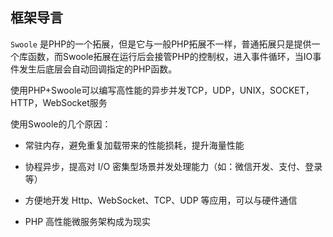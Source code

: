 ## 框架导言

`Swoole` 是PHP的一个拓展，但是它与一般PHP拓展不一样，普通拓展只是提供一个库函数，而Swoole拓展在运行后会接管PHP的控制权，进入事件循环，当IO事件发生后底层会自动回调指定的PHP函数。

使用PHP+Swoole可以编写高性能的异步并发TCP，UDP，UNIX，SOCKET，HTTP，WebSocket服务

 使用Swoole的几个原因：
  *   常驻内存，避免重复加载带来的性能损耗，提升海量性能

  *   协程异步，提高对 I/O 密集型场景并发处理能力（如：微信开发、支付、登录等）

  *   方便地开发 Http、WebSocket、TCP、UDP 等应用，可以与硬件通信

  *   PHP 高性能微服务架构成为现实

